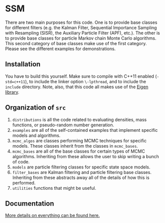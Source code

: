 # SSM
There are two main purposes for this code. One is to provide base classes for different filters (e.g. the Kalman Filter, Sequential Importance Sampling with Resampling (SISR), the Auxiliary Particle Filter (APF), etc.). The other is to provide base classes for particle Markov chain Monte Carlo algorithms. This second category of base classes make use of the first category. Please see the different examples for demonstrations.

## Installation
You have to build this yourself. Make sure to compile with C++11 enabled (`-std=c++11`), to include the linker option `\-lpthread`, and to include the `include` directory. Note, also, that this code all makes use of the [Eigen library](http://eigen.tuxfamily.org/).

## Organization of `src`
1. `distributions` is all the code related to evaluating densities, mass functions, or pseudo-random number generation.
2. `examples` are all of the self-contained examples that implement specific models and algorithms.
3. `mcmc_algos` are classes performing MCMC techniques for specific models. These classes inherit from the classes in `mcmc_bases`.
4. `mcmc_bases` are all of the base classes for certain types of MCMC algorithms. Inheriting from these allows the user to skip writing a bunch of code.
5. `models` are particle filtering classes for specific state space models.
6. `filter_bases` are Kalman filtering and particle filtering base classes. Inheriting from these abstracts away all of the details of how this is performed. 
7. `utilities` functions that might be useful.

## Documentation
[More details on everything can be found here.](https://tbrown122387.github.io/ssm/)
